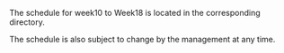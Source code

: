 The schedule for week10 to Week18 is located in the corresponding directory. 

The schedule is also subject to change by the management at any time.

